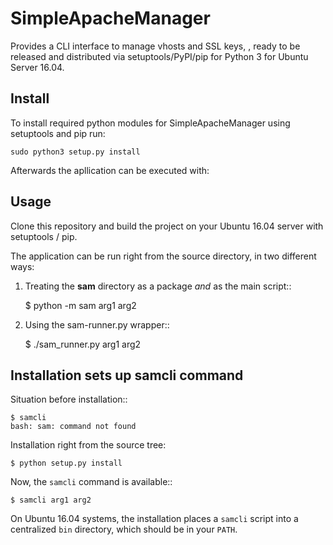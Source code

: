 # SimpleApacheManager

Provides a CLI interface to manage vhosts and SSL keys, , ready to be
released and distributed via setuptools/PyPI/pip for Python 3 for Ubuntu Server 16.04.

## Install

To install required python modules for SimpleApacheManager using setuptools and pip run:

    sudo python3 setup.py install

Afterwards the apllication can be executed with:

    


## Usage

Clone this repository and build the project on your Ubuntu 16.04 server with setuptools / pip.

The application can be run right from the source directory, in two different
ways:

1) Treating the **sam** directory as a package *and* as the main script::

    $ python -m sam arg1 arg2

2) Using the sam-runner.py wrapper::

    $ ./sam_runner.py arg1 arg2


## Installation sets up samcli command


Situation before installation::

    $ samcli
    bash: sam: command not found

Installation right from the source tree:

    $ python setup.py install

Now, the ``samcli`` command is available::

    $ samcli arg1 arg2

On Ubuntu 16.04 systems, the installation places a ``samcli`` script into a
centralized ``bin`` directory, which should be in your ``PATH``.
